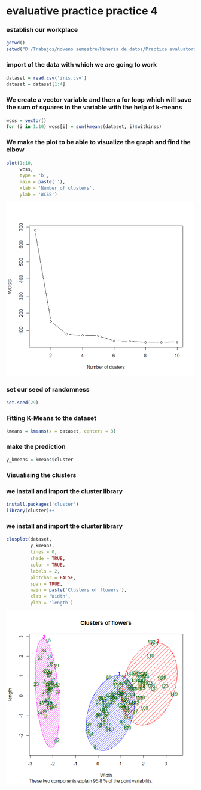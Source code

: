 # evaluative practice practice 4

### establish our workplace
```r
getwd()
setwd("D:/Trabajos/noveno semestre/Mineria de datos/Practica evaluatoria 4")
```
### import of the data with which we are going to work
```r
dataset = read.csv('iris.csv')
dataset = dataset[1:4]
```

### We create a vector variable and then a for loop which will save the sum of squares in the variable with the help of k-means
```r
wcss = vector()
for (i in 1:10) wcss[i] = sum(kmeans(dataset, i)$withinss)
```
### We make the plot to be able to visualize the graph and find the elbow
```r
plot(1:10,
     wcss,
     type = 'b',
     main = paste(''),
     xlab = 'Number of clusters',
     ylab = 'WCSS')
```
![Alt text](https://github.com/juanito96az/Equipo_Azul_Mineria-de-Datos/blob/evidence/Unidad%204/evaluative%20practice/g1.png)


### set our seed of randomness
```r
set.seed(29)
```
### Fitting K-Means to the dataset
```r
kmeans = kmeans(x = dataset, centers = 3)
```
### make the prediction
```r
y_kmeans = kmeans$cluster
```
### Visualising the clusters

### we install and import the cluster library
```r
install.packages('cluster')
library(cluster)++
```
### we install and import the cluster library
```r
clusplot(dataset,
         y_kmeans,
         lines = 0,
         shade = TRUE,
         color = TRUE,
         labels = 2,
         plotchar = FALSE,
         span = TRUE,
         main = paste('Clusters of flowers'),
         xlab = 'Width',
         ylab = 'length')
```

![Alt text](https://github.com/juanito96az/Equipo_Azul_Mineria-de-Datos/blob/evidence/Unidad%204/evaluative%20practice/g2.png)

